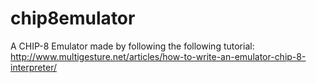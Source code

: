 # chip8emulator
A CHIP-8 Emulator made by following the following tutorial: http://www.multigesture.net/articles/how-to-write-an-emulator-chip-8-interpreter/
